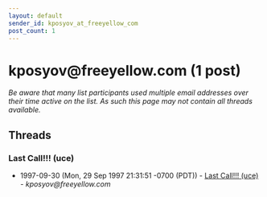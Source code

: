 ```yaml
---
layout: default
sender_id: kposyov_at_freeyellow_com
post_count: 1
---
```


# kposyov<span>@</span>freeyellow.com (1 post)

_Be aware that many list participants used multiple email addresses over their time active on the list. As such this page may not contain all threads available._

## Threads

### Last Call!!! (uce)
+ 1997-09-30 (Mon, 29 Sep 1997 21:31:51 -0700 (PDT)) - [Last Call!!! (uce)](/archive/1997/09/2b7706b5c4365b1f272ef468a8e27d3c31082fb498ca9f75f548da8793cb9453) - _kposyov@freeyellow.com_

